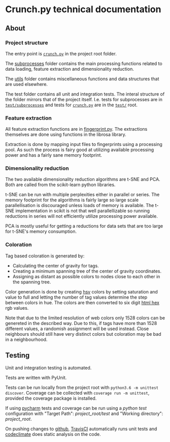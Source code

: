 # Crunch.py technical documentation

## About

### Project structure

The entry point is [`crunch.py`](../crunch.py) in the project root folder.

The [subprocesses](../subprocesses) folder contains the main processing functions related to data loading, feature extraction and dimensionality reduction.

The [utils](../utils) folder contains miscellaneous functions and data structures that are used elsewhere.

The test folder contains all unit and integration tests. The interal structure of the folder mirrors that of the project itself. I.e. tests for subprocesses are in [`test/subprocesses`](../test/subprocesses) and tests for [`crunch.py`](../crunch.py) are in the [`test/`](../test) root.

### Feature extraction

All feature extraction functions are in [fingerprint.py](../subprocesses/fingerprint.py). The extractions themselves are done using functions in the librosa library.

Extraction is done by mapping input files to fingerprints using a processing pool. As such the process is fairy good at utilizing available processing power and has a fairly sane memory footprint.

### Dimensionality reduction

The two available dimensionality reduction algorithms are t-SNE and PCA. Both are called from the scikit-learn python libraries.

t-SNE can be run with multiple perplexities either in parallel or series. The memory footprint for the algorithms is fairly large so large scale parallellisation is discouraged unless loads of memory is available. The t-SNE implementation in scikit is not that well parallellizable so running reductions in series will not efficiently utilize processing power available.

PCA is mostly useful for getting a reductions for data sets that are too large for t-SNE's memory consumption.

### Coloration

Tag based coloration is generated by:

* Calculating the center of gravity for tags. 
* Creating a minimum spanning tree of the center of gravity coordinates.
* Assigning as distant as possible colors to nodes close to each other in the spanning tree.

Color generation is done by creating [hsv](https://en.wikipedia.org/wiki/HSL_and_HSV) colors by setting saturation and value to full and letting the number of tag values determine the step between colors in hue. The colors are then converted to six digit  [html hex](https://en.wikipedia.org/wiki/Web_colors#Hex_triplet) rgb values.

Note that due to the limited resolution of web colors only 1528 colors can be genereted in the described way. Due to this, if tags have more than 1528 different values, a randomish assignment will be used instead. Close neighbours should still have very distinct colors but coloration may be bad in a neighbourhood.

## Testing

Unit and integration testing is automated. 

Tests are written with PyUnit.

Tests can be run locally from the project root with `python3.6 -m unittest discover`. Coverage can be collected with `coverage run -m unittest`, provided the coverage package is installed.

If using [pycharm](www.jetbrains.com/PyCharm) tests and coverage can be run using a *python test* configuration with "Target Path": *project_root/test* and "Working directory": *project_root*.

On pushing changes to [github](https://github.com/SSGL-SEP/t-sne_cruncher), [TravisCI](https://travis-ci.org/SSGL-SEP/t-sne_cruncher) automatically runs unit tests and [codeclimate](https://codeclimate.com/github/SSGL-SEP/t-sne_cruncher) does static analysis on the code.
